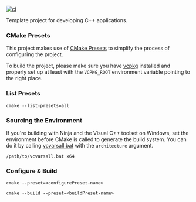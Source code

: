 [![ci](https://github.com/emrekovanci/Template-CPP/actions/workflows/ci.yml/badge.svg)](https://github.com/emrekovanci/Template-CPP/actions/workflows/ci.yml)

Template project for developing C++ applications.

### CMake Presets

This project makes use of [CMake Presets][1] to simplify the process of configuring
the project.

To build the project, please make sure you have [vcpkg][2]
installed and properly set up at least with the `VCPKG_ROOT` environment variable pointing
to the right place.

### List Presets
```
cmake --list-presets=all
```

### Sourcing the Environment
If you're building with Ninja and the Visual C++ toolset on Windows, set the environment before CMake is called to generate the build system. You can do it by calling [vcvarsall.bat][3] with the `architecture` argument.
```
/path/to/vcvarsall.bat x64
```

### Configure & Build
```
cmake --preset=<configurePreset-name>
```
```
cmake --build --preset=<buildPreset-name>
```

[1]: https://cmake.org/cmake/help/latest/manual/cmake-presets.7.html
[2]: https://github.com/microsoft/vcpkg
[3]: https://learn.microsoft.com/en-us/cpp/build/cmake-presets-vs?view=msvc-170#sourcing-the-environment-when-building-with-command-line-generators-on-windows
